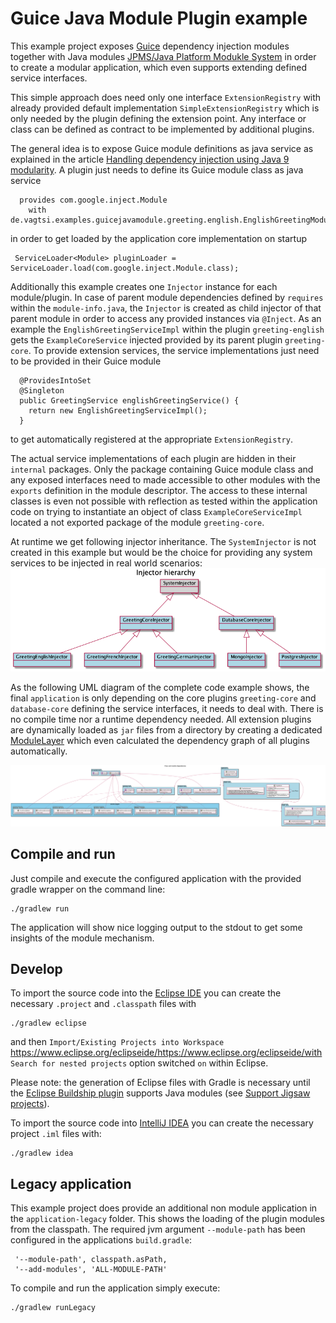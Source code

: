 # Guice Java Module Plugin example

This example project exposes [Guice](https://github.com/google/guice) dependency injection modules together with Java modules [JPMS/Java Platform Modukle System](https://en.wikipedia.org/wiki/Java_Platform_Module_System) in order to create a modular application, which even supports extending defined service interfaces.

This simple approach does need only one interface `ExtensionRegistry` with already provided default implementation `SimpleExtensionRegistry` which is only needed by the plugin defining the extension point. Any interface or class can be defined as contract to be implemented by additional plugins.

The general idea is to expose Guice module definitions as java service as explained in the article [Handling dependency injection using Java 9 modularity](https://www.oreilly.com/content/handling-dependency-injection-using-java9-modularity). A plugin just needs to define its Guice module class as java service
```
  provides com.google.inject.Module
    with de.vagtsi.examples.guicejavamodule.greeting.english.EnglishGreetingModule;
```
 in order to get loaded by the application core implementation on startup
 ```
  ServiceLoader<Module> pluginLoader = ServiceLoader.load(com.google.inject.Module.class);
 ```
 
Additionally this example creates one `Injector` instance for each module/plugin. In case of parent module dependencies defined by `requires` within the `module-info.java`, the `Injector` is created as child injector of that parent module in order to access any provided instances via `@Inject`. As an example the `EnglishGreetingServiceImpl` within the plugin `greeting-english` gets the `ExampleCoreService` injected provided by its parent plugin `greeting-core`.
To provide extension services, the service implementations just need to be provided in their Guice module
```
  @ProvidesIntoSet
  @Singleton
  public GreetingService englishGreetingService() {
    return new EnglishGreetingServiceImpl();
  }
```
to get automatically registered at the appropriate `ExtensionRegistry`.

The actual service implementations of each plugin are hidden in their `internal` packages. Only the package containing Guice module class and any exposed interfaces need to made accessible to other modules with the `exports` definition in the module descriptor. The access to these internal classes is even not possible with reflection as tested within the application code on trying to instantiate an object of class `ExampleCoreServiceImpl` located a not exported package of the module `greeting-core`.

At runtime we get following injector inheritance. The `SystemInjector` is not created in this example but would be the choice for providing any system services to be injected in real world scenarios:
![Injector hierarchy](doc/injector-hierarchy.png "Injector hierarchy")

As the following UML diagram of the complete code example shows, the final `application` is only depending on the core plugins `greeting-core` and `database-core` defining the service interfaces, it needs to deal with. There is no compile time nor a runtime dependency needed. All extension plugins are dynamically loaded as `jar` files from a directory by creating a dedicated [ModuleLayer](https://docs.oracle.com/javase/9/docs/api/java/lang/ModuleLayer.html) which even calculated the dependency graph of all plugins automatically.

![UML diagram](doc/java-guice-pluginmodule.png "UML class diagram")

## Compile and run
Just compile and execute the configured application with the provided gradle wrapper on the command line:
```
./gradlew run
```
The application will show nice logging output to the stdout to get some insights of the module mechanism.

## Develop
To import the source code into the [Eclipse IDE](https://www.eclipse.org/eclipseide/) you can create the necessary `.project` and `.classpath` files with 
```
./gradlew eclipse
```
and then `Import/Existing Projects into Workspace` https://www.eclipse.org/eclipseide/https://www.eclipse.org/eclipseide/with `Search for nested projects` option switched `on` within Eclipse.

Please note: the generation of Eclipse files with Gradle is necessary until the [Eclipse Buildship plugin](https://projects.eclipse.org/projects/tools.buildship) supports Java modules (see [Support Jigsaw projects](https://github.com/eclipse/buildship/issues/658)).

To import the source code into [IntelliJ IDEA](http://www.jetbrains.com/idea/) you can create the necessary project `.iml` files with:
```
./gradlew idea
```

## Legacy application
This example project does provide an additional non module application in the `application-legacy` folder. This shows the loading of the plugin modules from the classpath. The required jvm argument `--module-path` has been configured in the applications `build.gradle`:
```
 '--module-path', classpath.asPath,
 '--add-modules', 'ALL-MODULE-PATH'
 ```
 To compile and run the application simply execute:
 ```
./gradlew runLegacy
```
 